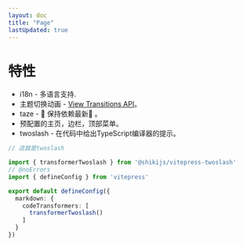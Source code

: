 ```yaml
---
layout: doc
title: "Page"
lastUpdated: true
---
```


# 特性

- i18n - 多语言支持.
- 主题切换动画 - [View Transitions API](https://developer.mozilla.org/en-US/docs/Web/API/View_Transitions_API)。
- taze - 🥦 保持依赖最新🥦 。
- 预配置的主页，边栏，顶部菜单。
- twoslash - 在代码中给出TypeScript编译器的提示。

```ts twoslash
// 这就是twoslash

import { transformerTwoslash } from '@shikijs/vitepress-twoslash'
// @noErrors
import { defineConfig } from 'vitepress'

export default defineConfig({
  markdown: {
    codeTransformers: [
      transformerTwoslash()
    ]
  }
})
```
